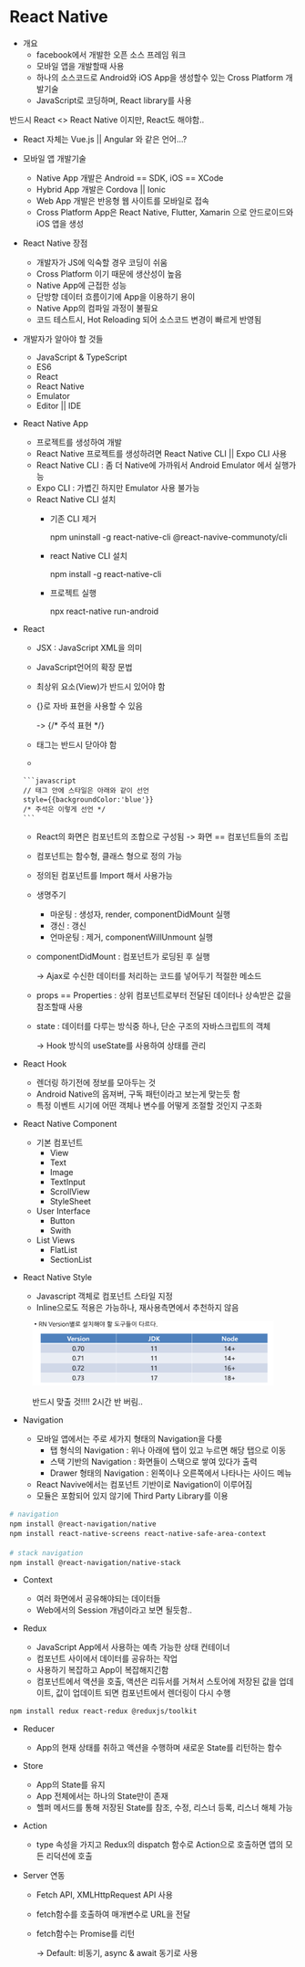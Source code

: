 # React Native

* 개요
  * facebook에서 개발한 오픈 소스 프레임 워크
  * 모바일 앱을 개발할때 사용
  * 하나의 소스코드로 Android와 iOS App을 생성할수 있는 Cross Platform 개발기술
  * JavaScript로 코딩하며, React library를 사용





반드시 React <> React Native 이지만, React도 해야함..

* React 자체는 Vue.js || Angular 와 같은 언어...?



* 모바일 앱 개발기술
  * Native App 개발은 Android == SDK, iOS == XCode
  * Hybrid App 개발은 Cordova || Ionic
  * Web App 개발은 반응형 웹 사이트를 모바일로 접속
  * Cross Platform App은 React Native, Flutter, Xamarin 으로 안드로이드와 iOS 앱을 생성





* React Native 장점
  * 개발자가 JS에 익숙할 경우 코딩이 쉬움
  * Cross Platform 이기 때문에 생산성이 높음
  * Native App에 근접한 성능
  * 단방향 데이터 흐름이기에 App을 이용하기 용이
  * Native App의 컴파일 과정이 불필요
  * 코드 테스트시, Hot Reloading 되어 소스코드 변경이 빠르게 반영됨



* 개발자가 알아야 할 것들
  * JavaScript & TypeScript
  * ES6
  * React
  * React Native
  * Emulator
  * Editor || IDE



* React Native App
  * 프로젝트를 생성하여 개발
  * React Native 프로젝트를 생성하려면 React Native CLI || Expo CLI 사용
  * React Native CLI : 좀 더 Native에 가까워서 Android Emulator 에서 실행가능
  * Expo CLI : 가볍긴 하지만 Emulator 사용 불가능
  * React Native CLI 설치
    *   기존 CLI 제거

        npm uninstall -g react-native-cli @react-navive-communoty/cli
    *   react Native CLI 설치

        npm install -g react-native-cli
    *   프로젝트 실행

        npx react-native run-android



*   React&#x20;

    * JSX : JavaScript XML을 의미
    * JavaScript언어의 확장 문법
    * 최상위 요소(View)가 반드시 있어야 함
    *   {}로 자바 표현을 사용할 수 있음

        \-> {/\* 주석 표현 \*/}
    * 태그는 반드시 닫아야 함
    *

        ```javascript
        // 태그 안에 스타일은 아래와 같이 선언
        style={{backgroundColor:'blue'}}
        /* 주석은 이렇게 선언 */
        ```



    * React의 화면은 컴포넌트의 조합으로 구성됨 -> 화면 == 컴포넌트들의 조립
    * 컴포넌트는 함수형, 클래스 형으로 정의 가능
    * 정의된 컴포넌트를 Import 해서 사용가능
    * 생명주기
      * 마운팅 : 생성자, render, componentDidMount 실행
      * 갱신 : 갱신
      * 언마운팅 : 제거, componentWillUnmount 실행
    *   componentDidMount : 컴포넌트가 로딩된 후 실행

        \-> Ajax로 수신한 데이터를 처리하는 코드를 넣어두기 적절한 메소드
    * props == Properties : 상위 컴포넌트로부터 전달된 데이터나 상속받은 값을 참조할때 사용
    *
        state : 데이터를 다루는 방식중 하나, 단순 구조의 자바스크립트의 객체

        \-> Hook 방식의 useState를 사용하여 상태를 관리



* React Hook
  * 렌더링 하기전에 정보를 모아두는 것
  * Android Native의 옵져버, 구독 패턴이라고 보는게 맞는듯 함
  * 특정 이벤트 시기에 어떤 객체나 변수를 어떻게 조절할 것인지 구조화&#x20;



* React Native Component
  * 기본 컴포넌트
    * View
    * Text
    * Image
    * TextInput
    * ScrollView
    * StyleSheet
  * User Interface
    * Button
    * Swith
  * List Views
    * FlatList
    * SectionList



* React Native Style
  * Javascript 객체로 컴포넌트 스타일 지정
  * Inline으로도 적용은 가능하나, 재사용측면에서 추천하지 않음



<figure><img src=".gitbook/assets/image.png" alt=""><figcaption><p>반드시 맞출 것!!!! 2시간 반 버림..</p></figcaption></figure>



*   Navigation

    * 모바일 앱에서는 주로 세가지 형태의 Navigation을 다룸
      * 탭 형식의 Navigation : 위나 아래에 탭이 있고 누르면 해당 탭으로 이동
      * 스택 기반의 Navigation : 화면들이 스택으로 쌓여 있다가 출력
      * Drawer 형태의 Navigation : 왼쪽이나 오른쪽에서 나타나는 사이드 메뉴
    * React Navive에서는 컴포넌트 기반이로 Navigation이 이루어짐
    * 모듈은 포함되어 있지 않기에 Third Party Library를 이용



```bash
# navigation
npm install @react-navigation/native
npm install react-native-screens react-native-safe-area-context

# stack navigation
npm install @react-navigation/native-stack
```



* Context
  * 여러 화면에서 공유해야되는 데이터들
  * Web에서의 Session 개념이라고 보면 될듯함..



* Redux
  * JavaScript App에서 사용하는 예측 가능한 상태 컨테이너
  * 컴포넌트 사이에서 데이터를 공유하는 작업
  * 사용하기 복잡하고 App이 복잡해지긴함
  * 컴포넌트에서 액션을 호출, 액션은 리듀서를 거쳐서 스토어에 저장된 값을 업데이트, 값이 업데이트 되면 컴포넌트에서 렌더링이 다시 수행

```bash
npm install redux react-redux @reduxjs/toolkit
```

* Reducer
  * App의 현재 상태를 취하고 액션을 수행하며 새로운 State를 리턴하는 함수
* Store
  * App의 State를 유지
  * App 전체에서는 하나의 State만이 존재
  * 헬퍼 메서드를 통해 저장된 State를 참조, 수정, 리스너 등록, 리스너 해체 가능
* Action
  * type 속성을 가지고 Redux의 dispatch 함수로 Action으로 호출하면 앱의 모든 리덕션에 호출



* Server 연동
  * Fetch API, XMLHttpRequest API 사용
  * fetch함수를 호출하여 매개변수로 URL을 전달
  *   fetch함수는 Promise를 리턴

      \-> Default: 비동기, async & await 동기로 사용

